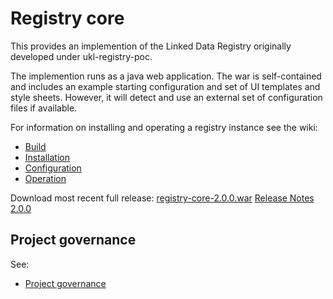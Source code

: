 # Registry core

This provides an implemention of the Linked Data Registry originally developed under ukl-registry-poc.

The implemention runs as a java web application. The war is self-contained and includes an example starting configuration and set of UI templates and style sheets. However, it will detect and use an external set of configuration files if available.

For information on installing and operating a registry instance see the wiki:
   * [Build](https://github.com/UKGovLD/registry-core/wiki/Build)
   * [Installation](https://github.com/UKGovLD/registry-core/wiki/Installation)
   * [Configuration](https://github.com/UKGovLD/registry-core/wiki/Configuration)
   * [Operation](https://github.com/UKGovLD/registry-core/wiki/Operation)
 
Download most recent full release: [registry-core-2.0.0.war](https://s3-eu-west-1.amazonaws.com/ukgovld/release/com/github/ukgovld/registry-core/2.0.0/registry-core-2.0.0.war)
[Release Notes 2.0.0](https://github.com/UKGovLD/registry-core/wiki/Release-2.0.0)

## Project governance

See:
   * [Project governance](https://github.com/der/ukl-registry-poc/wiki/Project-Governance)
